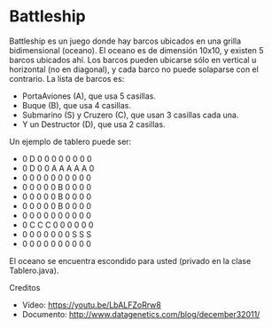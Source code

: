 # Battleship

Battleship es un juego donde hay barcos ubicados en una grilla bidimensional (oceano). El oceano es de dimensión 10x10, y existen 5 barcos ubicados ahí. Los barcos pueden ubicarse sólo en vertical u horizontal (no en diagonal), y cada barco no puede solaparse con el contrario. La lista de barcos es:
- PortaAviones (A), que usa 5 casillas.
- Buque (B), que usa 4 casillas.
- Submarino (S) y Cruzero (C), que usan 3 casillas cada una.
- Y un Destructor (D), que usa 2 casillas.

Un ejemplo de tablero puede ser:

- 0 D 0 0 0 0 0 0 0 0
- 0 D 0 0 A A A A A 0
- 0 0 0 0 0 0 0 0 0 0
- 0 0 0 0 0 B 0 0 0 0
- 0 0 0 0 0 B 0 0 0 0
- 0 0 0 0 0 B 0 0 0 0
- 0 0 0 0 0 0 0 0 0 0
- 0 C C C 0 0 0 0 0 0
- 0 0 0 0 0 0 0 S S S
- 0 0 0 0 0 0 0 0 0 0

El oceano se encuentra escondido para usted (privado en la clase Tablero.java).

Creditos
- Vídeo: https://youtu.be/LbALFZoRrw8
- Documento: http://www.datagenetics.com/blog/december32011/
